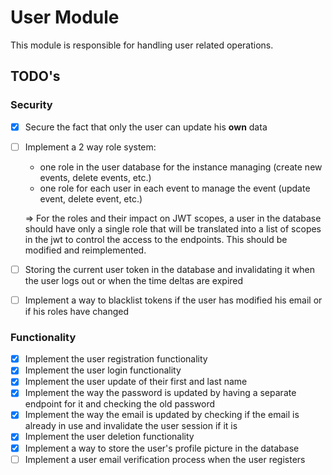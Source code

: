 # User Module

This module is responsible for handling user related operations.

## TODO's

### Security

- [x] Secure the fact that only the user can update his **own** data
- [ ] Implement a 2 way role system:
  - one role in the user database for the instance managing (create new events, delete events, etc.)
  - one role for each user in each event to manage the event (update event, delete event, etc.)

  => For the roles and their impact on JWT scopes, a user in the database should have only a single role that will be translated into a list of scopes in the jwt to control the access to the endpoints. This should be modified and reimplemented.
- [ ] Storing the current user token in the database and invalidating it when the user logs out or when the time deltas are expired
- [ ] Implement a way to blacklist tokens if the user has modified his email or if his roles have changed

### Functionality

- [x] Implement the user registration functionality
- [x] Implement the user login functionality
- [x] Implement the user update of their first and last name
- [x] Implement the way the password is updated by having a separate endpoint for it and checking the old password
- [x] Implement the way the email is updated by checking if the email is already in use and invalidate the user session if it is
- [x] Implement the user deletion functionality
- [x] Implement a way to store the user's profile picture in the database
- [ ] Implement a user email verification process when the user registers
